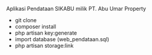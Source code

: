 Aplikasi Pendataan SIKABU milik PT. Abu Umar Property

- git clone
- composer install
- php artisan key:generate
- import database (web_pendataan.sql)
- php artisan storage:link
